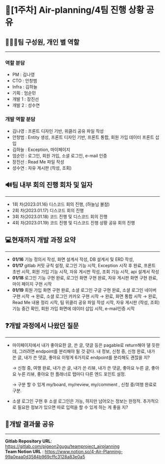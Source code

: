 # 🌟[1주차] Air-planning/4팀 진행 상황 공유 #

## 👨‍👦‍👦팀 구성원, 개인 별 역할

---
### 역할 분담

- PM  : 김나영
- CTO : 안창범
- Infra : 김하늘
- 기획 : 엄순민
- 개발 1 : 장진선
- 개발 2 : 성수연

### 개발 역할 분담

- 김나영 : 프론트 디자인 기반, 위클리 공유 파일 작성
- 안창범 : Entity 생성, 프론트 디자인 기반, 프론트 통합, 회원 가입 데이터 프론트 삽입
- 김하늘 : Exception, 마이페이지
- 엄순민 : 로그인, 회원 가입, 소셜 로그인, e-mail 인증
- 장진선 : Read Me 파일 작성
- 성수연 : 자유 게시판 (작성, 조회)

## 🔊팀 내부 회의 진행 회차 및 일자

---

- 1회 차(2023.01.16) 디스코드 회의 진행, (하늘님 불참)
- 2회 차(2023.01.17) 디스코드 회의 진행
- 3회 차(2023.01.18) 코드 진행 및 디스코드 회의 진행
- 4회 차(2023.01.19) 코드 진행 및 디스코드 진행 상황 공유 회의 진행 

## 💻현재까지 개발 과정 요약

---

- **01/16** 기능 정의서 작성, 화면 설계서 작성, DB 설계서 및 ERD 작성,
- **01/17** gitlab 커밋 규칙 설정, 로그인 기능 시작, Exception 시작 후 완료, 프론트 초반 시작, 회원 가입 기능 시작, 자유 게시판 작성, 조회 기능 시작, api 설계서 작성
- **01/18** 로그인 기능 구현 완료, 로그인 화면 구현 완료, 자유 게시판 화면 구현 완료, 마이 페이지 구현 시작
- **01/19** 회원 가입 화면 구현 완료, 소셜 로그인 구글 구현 완료, 소셜 로그인 네이버 구현 시작 → 완료, 소셜 로그인 카카오 구현 시작 → 완료, 화면 통합 시작 → 완료, 
Read Me 내용 정리 시작, 팀 위클리 공유 파일 작성 시작, 자유 게시판 (작성, 조회)기능 중간 확인, 회원 가입 화면에 데이터 삽입 시작, e-mail인증 시작

## ❓개발 과정에서 나왔던 질문

--- 

- 마이페이지에서 내가 좋아요한 글, 쓴 글, 댓글 등은 pagable로 return해야 댈 듯한데, 그러려면 endpoint를 분리해야 될 것 같다.
    내 정보, 신청 중, 신청 완료, 내가 쓴 글, 내가 쓴 댓글, 좋아요 이렇게 6가지로 endpoint를 분리해도 괜찮을 지?

    → 신청 중, 여행 완료, 내가 쓴 글, 내가 쓴 리뷰, 내가 쓴 댓글, 좋아요 누른 글, 좋아요 누른 리뷰, 좋아요 한 플래너로 탭마다 다른 엔드 포인트 설정.

    → 구분 할 수 있게 my/board, my/review, my/comment ,  신청 중/여행 완료로 구분. 

- 소셜 로그인 구현 후 소셜 로그인은 가능, 하지만 넘어오는 정보는 한정적. 
 추가적으로 필요한 정보가 있으면 따로 입력을 할 수 있게 하는 게 좋을 지?

## 📲개발 결과물 공유

---

**Gitlab Repository URL**: https://gitlab.com/pigeon2gugu/teamproject_airplanning  
**Team Notion URL** : https://www.notion.so/4-Air-Planning-99a0eaa0d3584b969cffc3128a83e0a5